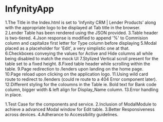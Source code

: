 # InfynityApp

<!-- Implentations in place -->

 1.The Title in the Index.html is set to 'Infynity CRM | Lender Products' along with the appropriate logo to be displayed at Tab title in the browser.
 2.Lender Table has been rendered using the JSON provided.
 3.Table header is two-tiered.
 4.Json response is modified to append '%' to Commision column and capitalize first letter for Type column before displaying
 5.Modal placed as a placeholder for 'Edit', a very simplistic one at that.
 6.Checkboxes conveying the values for Active and Hide columns all while being disabled to match the mock UI
 7.Stylized Vertical scroll present for the table set to a fixed height.
 8.Fixed table header while scrolling within the table.
 9.Page redirection to /lenders upon landing on the home page.
 10.Page reload upon clicking on the application logo.
 11.Using wild card route to redirect to /lenders (could re route to a 404 Error component later).
 12.Different styling for the coloumns in the Table ie. Bold text for Bank code column, bigger width & left align for Display_Name column.
 13.Error handling in place.

 

 <!-- Scope for improvement with more time -->

1.Test Case for the components and service.
2.Inclusion of ModalModule to achieve a advanced Modal window for Edit table.
3.Better Responsiveness across devices.
4.Adherance to Accessibility guidelines.



